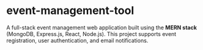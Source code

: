 # event-management-tool
A full-stack event management web application built using the **MERN stack** (MongoDB, Express.js, React, Node.js). This project supports event registration, user authentication, and email notifications.
